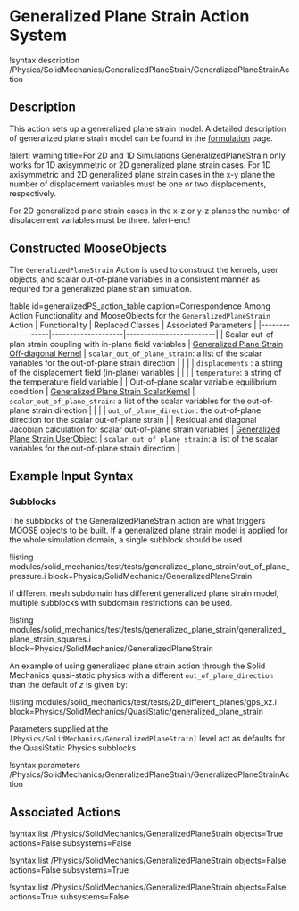 # Generalized Plane Strain Action System

!syntax description /Physics/SolidMechanics/GeneralizedPlaneStrain/GeneralizedPlaneStrainAction

## Description

This action sets up a generalized plane strain model. A detailed description of generalized plane strain model can be found in the [formulation](solid_mechanics/generalized_plane_strain.md) page.

!alert! warning title=For 2D and 1D Simulations
GeneralizedPlaneStrain only works for 1D axisymmetric or 2D generalized plane strain cases. For 1D axisymmetric and 2D generalized plane strain cases in the x-y plane the number of displacement variables must be one or two displacements, respectively.

For 2D generalized plane strain cases in the x-z or y-z planes the number of displacement variables must be three.
!alert-end!

## Constructed MooseObjects

The `GeneralizedPlaneStrain` Action is used to construct the kernels, user objects, and scalar out-of-plane variables in a consistent manner as required for a generalized plane strain simulation.

!table id=generalizedPS_action_table caption=Correspondence Among Action Functionality and MooseObjects for the `GeneralizedPlaneStrain` Action
| Functionality     | Replaced Classes   | Associated Parameters   |
|-------------------|--------------------|-------------------------|
| Scalar out-of-plan strain coupling with in-plane field variables | [Generalized Plane Strain Off-diagonal Kernel](/GeneralizedPlaneStrainOffDiag.md) | `scalar_out_of_plane_strain`: a list of the scalar variables for the out-of-plane strain direction |
| | | `displacements` : a string of the displacement field (in-plane) variables |
| | | `temperature`: a string of the temperature field variable |
| Out-of-plane scalar variable equilibrium condition | [Generalized Plane Strain ScalarKernel](/GeneralizedPlaneStrain.md) | `scalar_out_of_plane_strain`: a list of the scalar variables for the out-of-plane strain direction |
| | | `out_of_plane_direction`: the out-of-plane direction for the scalar out-of-plane strain |
| Residual and diagonal Jacobian calculation for scalar out-of-plane strain variables | [Generalized Plane Strain UserObject](/GeneralizedPlaneStrainUserObject.md) | `scalar_out_of_plane_strain`: a list of the scalar variables for the out-of-plane strain direction |

## Example Input Syntax

### Subblocks

The subblocks of the GeneralizedPlaneStrain action are what triggers MOOSE objects to be built.
If a generalized plane strain model is applied for the whole simulation domain, a single subblock should be used

!listing modules/solid_mechanics/test/tests/generalized_plane_strain/out_of_plane_pressure.i block=Physics/SolidMechanics/GeneralizedPlaneStrain

if different mesh subdomain has different generalized plane strain model, multiple subblocks with subdomain restrictions can be used.

!listing modules/solid_mechanics/test/tests/generalized_plane_strain/generalized_plane_strain_squares.i block=Physics/SolidMechanics/GeneralizedPlaneStrain

An example of using generalized plane strain action through the Solid Mechanics quasi-static physics with a different `out_of_plane_direction` than the default of $z$  is given by:

!listing modules/solid_mechanics/test/tests/2D_different_planes/gps_xz.i block=Physics/SolidMechanics/QuasiStatic/generalized_plane_strain

Parameters supplied at the `[Physics/SolidMechanics/GeneralizedPlaneStrain]` level act as
defaults for the QuasiStatic Physics subblocks.

!syntax parameters /Physics/SolidMechanics/GeneralizedPlaneStrain/GeneralizedPlaneStrainAction


## Associated Actions

!syntax list /Physics/SolidMechanics/GeneralizedPlaneStrain objects=True actions=False subsystems=False

!syntax list /Physics/SolidMechanics/GeneralizedPlaneStrain objects=False actions=False subsystems=True

!syntax list /Physics/SolidMechanics/GeneralizedPlaneStrain objects=False actions=True subsystems=False
